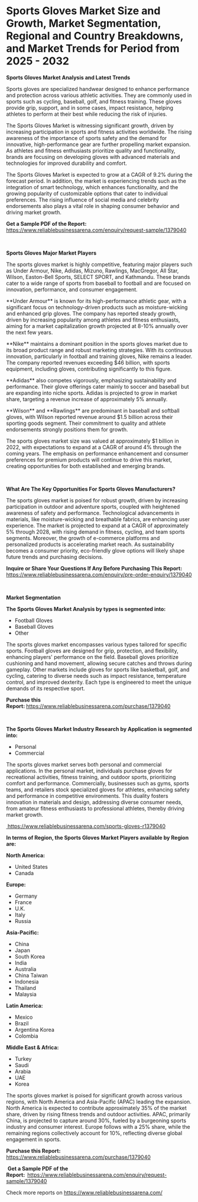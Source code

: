 <p><h1>Sports Gloves Market Size and Growth, Market Segmentation, Regional and Country Breakdowns, and Market Trends for Period from 2025 -  2032</h1></p><p><strong>Sports Gloves Market Analysis and Latest Trends</strong></p>
<p><p>Sports gloves are specialized handwear designed to enhance performance and protection across various athletic activities. They are commonly used in sports such as cycling, baseball, golf, and fitness training. These gloves provide grip, support, and in some cases, impact resistance, helping athletes to perform at their best while reducing the risk of injuries.</p><p>The Sports Gloves Market is witnessing significant growth, driven by increasing participation in sports and fitness activities worldwide. The rising awareness of the importance of sports safety and the demand for innovative, high-performance gear are further propelling market expansion. As athletes and fitness enthusiasts prioritize quality and functionality, brands are focusing on developing gloves with advanced materials and technologies for improved durability and comfort.</p><p>The Sports Gloves Market is expected to grow at a CAGR of 9.2% during the forecast period. In addition, the market is experiencing trends such as the integration of smart technology, which enhances functionality, and the growing popularity of customizable options that cater to individual preferences. The rising influence of social media and celebrity endorsements also plays a vital role in shaping consumer behavior and driving market growth.</p></p>
<p><strong>Get a Sample PDF of the Report:&nbsp;</strong> <a href="https://www.reliablebusinessarena.com/enquiry/request-sample/1379040?utm_campaign=1948&utm_medium=2&utm_source=Github&utm_content=ia&utm_term=05022025&utm_id=sports-gloves">https://www.reliablebusinessarena.com/enquiry/request-sample/1379040</a></p>
<p>&nbsp;</p>
<p><strong>Sports Gloves Major Market Players</strong></p>
<p><p>The sports gloves market is highly competitive, featuring major players such as Under Armour, Nike, Adidas, Mizuno, Rawlings, MacGregor, All Star, Wilson, Easton-Bell Sports, SELECT SPORT, and Kathmandu. These brands cater to a wide range of sports from baseball to football and are focused on innovation, performance, and consumer engagement.</p><p>**Under Armour** is known for its high-performance athletic gear, with a significant focus on technology-driven products such as moisture-wicking and enhanced grip gloves. The company has reported steady growth, driven by increasing popularity among athletes and fitness enthusiasts, aiming for a market capitalization growth projected at 8-10% annually over the next few years.</p><p>**Nike** maintains a dominant position in the sports gloves market due to its broad product range and robust marketing strategies. With its continuous innovation, particularly in football and training gloves, Nike remains a leader. The company reported revenues exceeding $46 billion, with sports equipment, including gloves, contributing significantly to this figure.</p><p>**Adidas** also competes vigorously, emphasizing sustainability and performance. Their glove offerings cater mainly to soccer and baseball but are expanding into niche sports. Adidas is projected to grow in market share, targeting a revenue increase of approximately 5% annually.</p><p>**Wilson** and **Rawlings** are predominant in baseball and softball gloves, with Wilson reported revenue around $1.5 billion across their sporting goods segment. Their commitment to quality and athlete endorsements strongly positions them for growth.</p><p>The sports gloves market size was valued at approximately $1 billion in 2022, with expectations to expand at a CAGR of around 4% through the coming years. The emphasis on performance enhancement and consumer preferences for premium products will continue to drive this market, creating opportunities for both established and emerging brands.</p></p>
<p>&nbsp;</p>
<p><strong>What Are The Key Opportunities For Sports Gloves Manufacturers?</strong></p>
<p><p>The sports gloves market is poised for robust growth, driven by increasing participation in outdoor and adventure sports, coupled with heightened awareness of safety and performance. Technological advancements in materials, like moisture-wicking and breathable fabrics, are enhancing user experience. The market is projected to expand at a CAGR of approximately 5% through 2028, with rising demand in fitness, cycling, and team sports segments. Moreover, the growth of e-commerce platforms and personalized products is accelerating market reach. As sustainability becomes a consumer priority, eco-friendly glove options will likely shape future trends and purchasing decisions.</p></p>
<p><strong>Inquire or Share Your Questions If Any Before Purchasing This Report:</strong> <a href="https://www.reliablebusinessarena.com/enquiry/pre-order-enquiry/1379040?utm_campaign=1948&utm_medium=2&utm_source=Github&utm_content=ia&utm_term=05022025&utm_id=sports-gloves">https://www.reliablebusinessarena.com/enquiry/pre-order-enquiry/1379040</a></p>
<p>&nbsp;</p>
<p><strong>Market Segmentation</strong></p>
<p><strong>The Sports Gloves Market Analysis by types is segmented into:</strong></p>
<p><ul><li>Football Gloves</li><li>Baseball Gloves</li><li>Other</li></ul></p>
<p><p>The sports gloves market encompasses various types tailored for specific sports. Football gloves are designed for grip, protection, and flexibility, enhancing players' performance on the field. Baseball gloves prioritize cushioning and hand movement, allowing secure catches and throws during gameplay. Other markets include gloves for sports like basketball, golf, and cycling, catering to diverse needs such as impact resistance, temperature control, and improved dexterity. Each type is engineered to meet the unique demands of its respective sport.</p></p>
<p><strong>Purchase this Report:&nbsp;</strong><a href="https://www.reliablebusinessarena.com/purchase/1379040?utm_campaign=1948&utm_medium=2&utm_source=Github&utm_content=ia&utm_term=05022025&utm_id=sports-gloves">https://www.reliablebusinessarena.com/purchase/1379040</a></p>
<p>&nbsp;</p>
<p><strong>The Sports Gloves Market Industry Research by Application is segmented into:</strong></p>
<p><ul><li>Personal</li><li>Commercial</li></ul></p>
<p><p>The sports gloves market serves both personal and commercial applications. In the personal market, individuals purchase gloves for recreational activities, fitness training, and outdoor sports, prioritizing comfort and performance. Commercially, businesses such as gyms, sports teams, and retailers stock specialized gloves for athletes, enhancing safety and performance in competitive environments. This duality fosters innovation in materials and design, addressing diverse consumer needs, from amateur fitness enthusiasts to professional athletes, thereby driving market growth.</p></p>
<p><a href="https://www.reliablebusinessarena.com/sports-gloves-r1379040?utm_campaign=1948&utm_medium=2&utm_source=Github&utm_content=ia&utm_term=05022025&utm_id=sports-gloves">&nbsp;https://www.reliablebusinessarena.com/sports-gloves-r1379040</a></p>
<p><strong>In terms of Region, the Sports Gloves Market Players available by Region are:</strong></p>
<p>
    <p> <strong> North America: </strong>
        <ul>
            <li>United States</li>
            <li>Canada</li>
        </ul>
        </p> 
    <p> <strong> Europe: </strong>
        <ul>
            <li>Germany</li>
            <li>France</li>
            <li>U.K.</li>
            <li>Italy</li>
            <li>Russia</li>
        </ul>
        </p> 
    <p> <strong> Asia-Pacific: </strong>
        <ul>
            <li>China</li>
            <li>Japan</li>
            <li>South Korea</li>
            <li>India</li>
            <li>Australia</li>
            <li>China Taiwan</li>
            <li>Indonesia</li>
            <li>Thailand</li>
            <li>Malaysia</li>
        </ul>
        </p> 
    <p> <strong> Latin America: </strong>
        <ul>
            <li>Mexico</li>
            <li>Brazil</li>
            <li>Argentina Korea</li>
            <li>Colombia</li>
        </ul>
        </p> 
    <p> <strong> Middle East & Africa: </strong>
        <ul>
            <li>Turkey</li>
            <li>Saudi</li>
            <li>Arabia</li>
            <li>UAE</li>
            <li>Korea</li>
        </ul>
    </p>
    </p>
<p><p>The sports gloves market is poised for significant growth across various regions, with North America and Asia-Pacific (APAC) leading the expansion. North America is expected to contribute approximately 35% of the market share, driven by rising fitness trends and outdoor activities. APAC, primarily China, is projected to capture around 30%, fueled by a burgeoning sports industry and consumer interest. Europe follows with a 25% share, while the remaining regions collectively account for 10%, reflecting diverse global engagement in sports.</p></p>
<p><strong>Purchase this Report: </strong><a href="https://www.reliablebusinessarena.com/purchase/1379040?utm_campaign=1948&utm_medium=2&utm_source=Github&utm_content=ia&utm_term=05022025&utm_id=sports-gloves">https://www.reliablebusinessarena.com/purchase/1379040</a></p>
<p>&nbsp;<strong>Get a Sample PDF of the Report:&nbsp;&nbsp;</strong><a href="https://www.reliablebusinessarena.com/enquiry/request-sample/1379040?utm_campaign=1948&utm_medium=2&utm_source=Github&utm_content=ia&utm_term=05022025&utm_id=sports-gloves">https://www.reliablebusinessarena.com/enquiry/request-sample/1379040</a></p>
<p><strong></strong></p>
<p>Check more reports on <a href="https://www.reliablebusinessarena.com/?utm_campaign=1948&utm_medium=2&utm_source=Github&utm_content=ia&utm_term=05022025&utm_id=sports-gloves">https://www.reliablebusinessarena.com/</a></p>